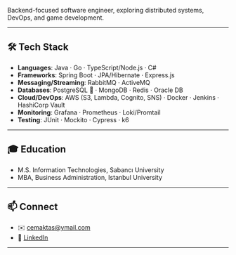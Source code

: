 Backend-focused software engineer, exploring distributed systems, DevOps, and game development.

---

## 🛠 Tech Stack

- **Languages**: Java · Go · TypeScript/Node.js · C#  
- **Frameworks**: Spring Boot · JPA/Hibernate · Express.js  
- **Messaging/Streaming**: RabbitMQ · ActiveMQ  
- **Databases**: PostgreSQL 🐘 · MongoDB · Redis · Oracle DB  
- **Cloud/DevOps**: AWS (S3, Lambda, Cognito, SNS) · Docker · Jenkins · HashiCorp Vault  
- **Monitoring**: Grafana · Prometheus · Loki/Promtail  
- **Testing**: JUnit · Mockito · Cypress · k6  

---

## 🎓 Education
- M.S. Information Technologies, Sabancı University  
- MBA, Business Administration, Istanbul University

---

## 📫 Connect
- ✉️ [cemaktas@ymail.com](mailto:cemaktas@ymail.com)  
- 💼 [LinkedIn](https://www.linkedin.com/in/cem-aktas/)  

---
